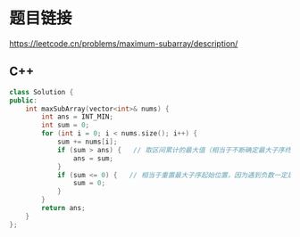 # 题目链接

https://leetcode.cn/problems/maximum-subarray/description/

## C++

```cpp
class Solution {
public:
    int maxSubArray(vector<int>& nums) {
        int ans = INT_MIN;
        int sum = 0;
        for (int i = 0; i < nums.size(); i++) {
            sum += nums[i];
            if (sum > ans) {   // 取区间累计的最大值（相当于不断确定最大子序终止位置）
                ans = sum;
            }
            if (sum <= 0) {   // 相当于重置最大子序起始位置，因为遇到负数一定是拉低总和
                sum = 0;
            }
        }
        return ans;
    }
};
```